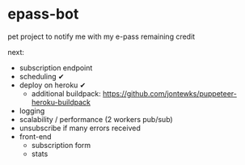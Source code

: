 # epass-bot
pet project to notify me with my e-pass remaining credit

next:

* subscription endpoint
* scheduling ✔
* deploy on heroku ✔ 
  * additional buildpack: https://github.com/jontewks/puppeteer-heroku-buildpack
* logging
* scalability / performance (2 workers pub/sub)
* unsubscribe if many errors received
* front-end
  * subscription form
  * stats

